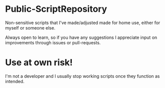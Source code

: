 # Public-ScriptRepository
Non-sensitive scripts that I've made/adjusted made for home use, either for myself or someone else.

Always open to learn, so if you have any suggestions I appreciate input on improvements through issues or pull-requests.

# Use at own risk!
I'm not a developer and I usually stop working scripts once they function as intended. 